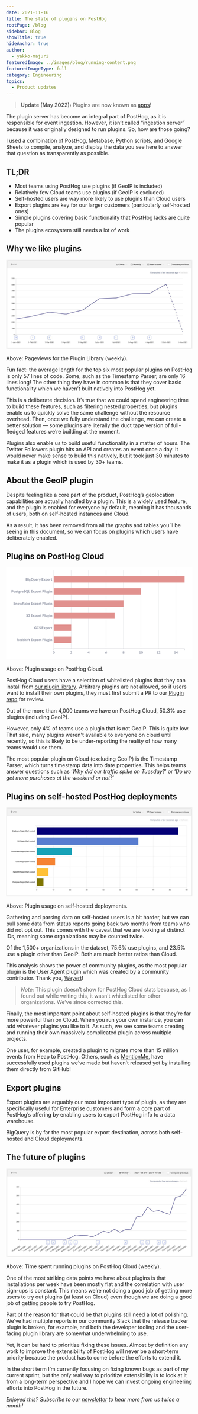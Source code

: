 ```yaml
---
date: 2021-11-16
title: The state of plugins on PostHog
rootPage: /blog
sidebar: Blog
showTitle: true
hideAnchor: true
author:
  - yakko-majuri
featuredImage: ../images/blog/running-content.png
featuredImageType: full
category: Engineering
topics:
  - Product updates
---
```


> **Update (May 2022):** Plugins are now known as [apps](/apps)!

The plugin server has become an integral part of PostHog, as it is responsible for event ingestion. However, it isn’t called “ingestion server” because it was originally designed to run plugins. So, how are those going?

I used a combination of PostHog, Metabase, Python scripts, and Google Sheets to compile, analyze, and display the data you see here to answer that question as transparently as possible. 

## TL;DR

- Most teams using PostHog use plugins (if GeoIP is included)
- Relatively few Cloud teams use plugins (if GeoIP is excluded)
- Self-hosted users are way more likely to use plugins than Cloud users
- Export plugins are key for our larger customers (particularly self-hosted ones)
- Simple plugins covering basic functionality that PostHog lacks are quite popular
- The plugins ecosystem still needs a lot of work 

## Why we like plugins

![](../images/blog/state-of-plugins/plugin-views.png)

Above: Pageviews for the Plugin Library (weekly).

Fun fact: the average length for the top six most popular plugins on PostHog is only 57 lines of code. Some, such as the Timestamp Parser, are only 16 lines long! The other thing they have in common is that they cover basic functionality which we haven’t built natively into PostHog yet. 

This is a deliberate decision. It’s true that we could spend engineering time to build these features, such as filtering nested properties, but plugins enable us to quickly solve the same challenge without the resource overhead. Then, once we fully understand the challenge, we can create a better solution — some plugins are literally the duct tape version of full-fledged features we’re building at the moment. 

Plugins also enable us to build useful functionality in a matter of hours. The Twitter Followers plugin hits an API and creates an event once a day. It would never make sense to build this natively, but it took just 30 minutes to make it as a plugin which is used by 30+ teams.

## About the GeoIP plugin

Despite feeling like a core part of the product, PostHog’s geolocation capabilities are actually handled by a plugin. This is a widely used feature, and the plugin is enabled for everyone by default, meaning it has thousands of users, both on self-hosted instances and Cloud. 

As a result, it has been removed from all the graphs and tables you’ll be seeing in this document, so we can focus on plugins which users have deliberately enabled.

## Plugins on PostHog Cloud

![](../images/blog/state-of-plugins/cloud-usage.png)

Above: Plugin usage on PostHog Cloud.

PostHog Cloud users have a selection of whitelisted plugins that they can install from [our plugin library](https://posthog.com/plugins). Arbitrary plugins are not allowed, so if users want to install their own plugins, they must first submit a PR to our [Plugin repo](https://github.com/PostHog/plugin-repository) for review.

Out of the more than 4,000 teams we have on PostHog Cloud, 50.3% use plugins (including GeoIP).

However, only 4% of teams use a plugin that is not GeoIP. This is quite low. That said, many plugins weren't available to everyone on cloud until recently, so this is likely to be under-reporting the reality of how many teams would use them.

The most popular plugin on Cloud (excluding GeoIP) is the Timestamp Parser, which turns timestamp data into date properties. This helps teams answer questions such as ‘_Why did our traffic spike on Tuesday?_’ or ‘_Do we get more purchases at the weekend or not?_’

## Plugins on self-hosted PostHog deployments

![](../images/blog/state-of-plugins/self-usage.png)

Above: Plugin usage on self-hosted deployments.

Gathering and parsing data on self-hosted users is a bit harder, but we can pull some data from status reports going back two months from teams who did not opt out. This comes with the caveat that we are looking at distinct IDs, meaning some organizations may be counted twice.

Of the 1,500+ organizations in the dataset, 75.6% use plugins, and 23.5% use a plugin other than GeoIP. Both are much better ratios than Cloud. 

This analysis shows the power of community plugins, as the most popular plugin is the User Agent plugin which was created by a community contributor. Thank you, [Weyert](https://github.com/weyert)! 

> *Note:* This plugin doesn’t show for PostHog Cloud stats because, as I found out while writing this, it wasn’t whitelisted for other organizations. We’ve since corrected this. 

Finally, the most important point about self-hosted plugins is that they’re far more powerful than on Cloud. When you run your own instance, you can add whatever plugins you like to it. As such, we see some teams creating and running their own massively complicated plugin across multiple projects. 

One user, for example, created a plugin to migrate more than 15 million events from Heap to PostHog. Others, such as [MentionMe](https://posthog.com/customers/mention-me), have successfully used plugins we’ve made but haven’t released yet by installing them directly from GitHub!

## Export plugins

Export plugins are arguably our most important type of plugin, as they are specifically useful for Enterprise customers and form a core part of PostHog’s offering by enabling users to export PostHog info to a data warehouse.

BigQuery is by far the most popular export destination, across both self-hosted and Cloud deployments.  

## The future of plugins

![](../images/blog/state-of-plugins/plugin-time.png)

Above: Time spent running plugins on PostHog Cloud (weekly).

One of the most striking data points we have about plugins is that installations per week have been mostly flat and the correlation with user sign-ups is constant. This means we’re not doing a good job of getting more users to try out plugins (at least on Cloud) even though we are doing a good job of getting people to try PostHog. 

Part of the reason for that could be that plugins still need a lot of polishing. We’ve had multiple reports in our community Slack that the release tracker plugin is broken, for example, and both the developer tooling and the user-facing plugin library are somewhat underwhelming to use. 

Yet, it can be hard to prioritize fixing these issues. Almost by definition any work to improve the extensibility of PostHog will never be a short-term priority because the product has to come before the efforts to extend it. 

In the short term I’m currently focusing on fixing known bugs as part of my current sprint, but the _only_ real way to prioritize extensibility is to look at it from a long-term perspective and I hope we can invest ongoing engineering efforts into PostHog in the future.

_Enjoyed this? Subscribe to our [newsletter](https://posthog.com/newsletter) to hear more from us twice a month!_
